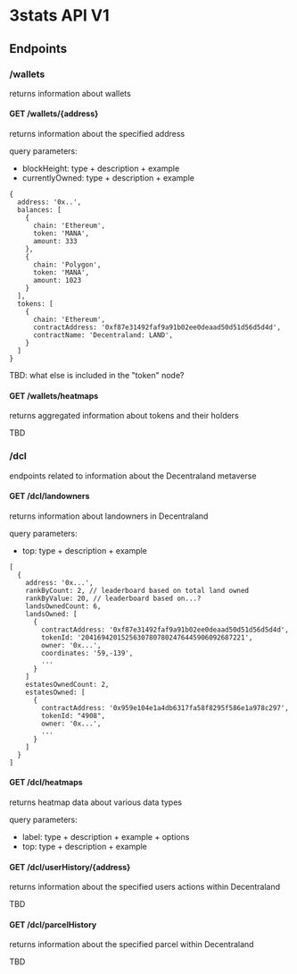 # 3stats API V1

## Endpoints

### /wallets

returns information about wallets

#### GET /wallets/{address}

returns information about the specified address

query parameters:

* blockHeight: type + description + example
* currentlyOwned: type + description + example

```
{
  address: '0x..',
  balances: [
    {
      chain: 'Ethereum',
      token: 'MANA',
      amount: 333
    },
    {
      chain: 'Polygon',
      token: 'MANA',
      amount: 1023
    }
  ],
  tokens: [
    {
      chain: 'Ethereum',
      contractAddress: '0xf87e31492faf9a91b02ee0deaad50d51d56d5d4d',
      contractName: 'Decentraland: LAND',
    }
  ]
}
```

TBD: what else is included in the "token" node?

#### GET /wallets/heatmaps

returns aggregated information about tokens and their holders

TBD

### /dcl

endpoints related to information about the Decentraland metaverse

#### GET /dcl/landowners

returns information about landowners in Decentraland

query parameters:

* top: type + description + example

```
[
  {
    address: '0x...',
    rankByCount: 2, // leaderboard based on total land owned
    rankByValue: 20, // leaderboard based on...?
    landsOwnedCount: 6,
    landsOwned: [
      {
        contractAddress: '0xf87e31492faf9a91b02ee0deaad50d51d56d5d4d',
        tokenId: '20416942015256307807802476445906092687221',
        owner: '0x...',
        coordinates: '59,-139',
        ...
      }
    ]
    estatesOwnedCount: 2,
    estatesOwned: [
      {
        contractAddress: '0x959e104e1a4db6317fa58f8295f586e1a978c297',
        tokenId: "4908",
        owner: '0x...',
        ...
      }
    ]
  }
]
```

#### GET /dcl/heatmaps

returns heatmap data about various data types

query parameters:

* label: type + description + example + options
* top: type + description + example

#### GET /dcl/userHistory/{address}

returns information about the specified users actions within Decentraland

TBD

#### GET /dcl/parcelHistory

returns information about the specified parcel within Decentraland

TBD

